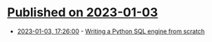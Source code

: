 # [Published on 2023-01-03](index.md)

* [2023-01-03, 17:26:00](https://lobste.rs/s/ztaskf/writing_python_sql_engine_from_scratch) - [Writing a Python SQL engine from scratch](https://github.com/tobymao/sqlglot/blob/main/posts/python_sql_engine.md)
